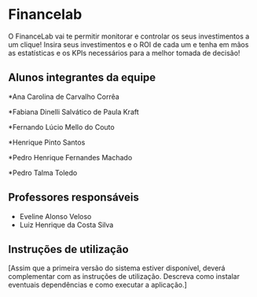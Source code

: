 # Financelab

O FinanceLab vai te permitir monitorar e controlar os seus investimentos a um clique! Insira seus investimentos e o ROI de cada um e tenha em mãos as estatísticas e os KPIs necessários para a melhor tomada de decisão!

## Alunos integrantes da equipe

*Ana Carolina de Carvalho Corrêa

*Fabiana Dinelli Salvático de Paula Kraft

*Fernando Lúcio Mello do Couto

*Henrique Pinto Santos

*Pedro Henrique Fernandes Machado

*Pedro Talma Toledo

## Professores responsáveis

* Eveline Alonso Veloso
* Luiz Henrique da Costa Silva

## Instruções de utilização

[Assim que a primeira versão do sistema estiver disponível, deverá complementar com as instruções de utilização. Descreva como instalar eventuais dependências e como executar a aplicação.]
